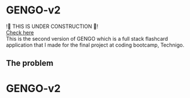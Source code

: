 # GENGO-v2

!🚧 THIS IS UNDER CONSTRUCTION 🚧!<br/>
<a href="https://github.com/sansan-sakura/GENGO">Check here</a><br/>
This is the second version of GENGO which is a full stack flashcard application that I made for the final project at coding bootcamp, Technigo.

## The problem

# GENGO-v2
